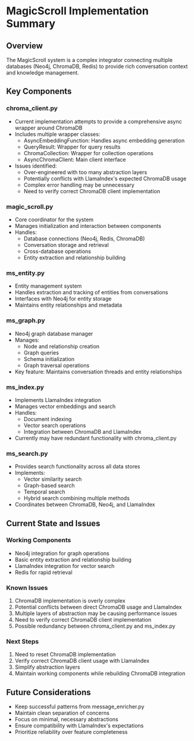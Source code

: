 # MagicScroll Implementation Summary

## Overview
The MagicScroll system is a complex integrator connecting multiple databases (Neo4j, ChromaDB, Redis) to provide rich conversation context and knowledge management.

## Key Components

### chroma_client.py
- Current implementation attempts to provide a comprehensive async wrapper around ChromaDB
- Includes multiple wrapper classes:
  - AsyncEmbeddingFunction: Handles async embedding generation
  - QueryResult: Wrapper for query results
  - ChromaCollection: Wrapper for collection operations
  - AsyncChromaClient: Main client interface
- Issues identified:
  - Over-engineered with too many abstraction layers
  - Potentially conflicts with LlamaIndex's expected ChromaDB usage
  - Complex error handling may be unnecessary
  - Need to verify correct ChromaDB client implementation

### magic_scroll.py
- Core coordinator for the system
- Manages initialization and interaction between components
- Handles:
  - Database connections (Neo4j, Redis, ChromaDB)
  - Conversation storage and retrieval
  - Cross-database operations
  - Entity extraction and relationship building

### ms_entity.py
- Entity management system
- Handles extraction and tracking of entities from conversations
- Interfaces with Neo4j for entity storage
- Maintains entity relationships and metadata

### ms_graph.py
- Neo4j graph database manager
- Manages:
  - Node and relationship creation
  - Graph queries
  - Schema initialization
  - Graph traversal operations
- Key feature: Maintains conversation threads and entity relationships

### ms_index.py
- Implements LlamaIndex integration
- Manages vector embeddings and search
- Handles:
  - Document indexing
  - Vector search operations
  - Integration between ChromaDB and LlamaIndex
- Currently may have redundant functionality with chroma_client.py

### ms_search.py
- Provides search functionality across all data stores
- Implements:
  - Vector similarity search
  - Graph-based search
  - Temporal search
  - Hybrid search combining multiple methods
- Coordinates between ChromaDB, Neo4j, and LlamaIndex

## Current State and Issues

### Working Components
- Neo4j integration for graph operations
- Basic entity extraction and relationship building
- LlamaIndex integration for vector search
- Redis for rapid retrieval

### Known Issues
1. ChromaDB implementation is overly complex
2. Potential conflicts between direct ChromaDB usage and LlamaIndex
3. Multiple layers of abstraction may be causing performance issues
4. Need to verify correct ChromaDB client implementation
5. Possible redundancy between chroma_client.py and ms_index.py

### Next Steps
1. Need to reset ChromaDB implementation
2. Verify correct ChromaDB client usage with LlamaIndex
3. Simplify abstraction layers
4. Maintain working components while rebuilding ChromaDB integration

## Future Considerations
- Keep successful patterns from message_enricher.py
- Maintain clean separation of concerns
- Focus on minimal, necessary abstractions
- Ensure compatibility with LlamaIndex's expectations
- Prioritize reliability over feature completeness